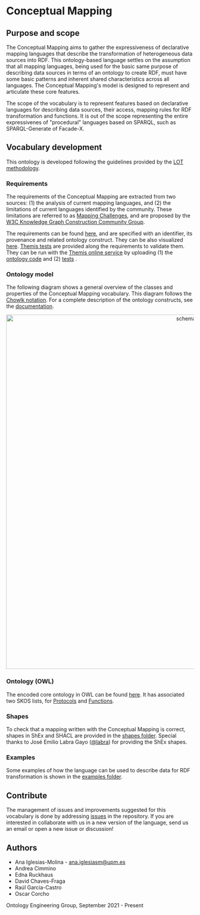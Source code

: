 # Conceptual Mapping 

## Purpose and scope

The Conceptual Mapping aims to gather the expressiveness of declarative mapping languages that describe the transformation of heterogeneous data sources into RDF. This ontology-based language settles on the assumption that all mapping languages, being used for the basic same purpose of describing data sources in terms of an ontology to create RDF, must have some basic patterns and inherent shared characteristics across all languages. The Conceptual Mapping's model is designed to represent and articulate these core features.

The scope of the vocabulary is to represent features based on declarative languages for describing data sources, their access, mapping rules for RDF transformation and functions. It is out of the scope representing the entire expressivenes of "procedural" languages based on SPARQL, such as SPARQL-Generate of Facade-X.

## Vocabulary development
This ontology is developed following the guidelines provided by the [LOT methodology](https://lot.linkeddata.es/). 

### Requirements
The requirements of the Conceptual Mapping are extracted from two sources: (1) the analysis of current mapping languages, and (2) the limitations of current languages identified by the community. These limitations are referred to as [Mapping Challenges](https://w3id.org/kg-construct/workshop/2021/challenges.html), and are proposed by the [W3C Knowledge Graph Construction Community Group](https://www.w3.org/community/kg-construct/).

The requirements can be found [here](https://github.com/oeg-upm/Conceptual-Mapping/blob/main/requirements/Requirements%20-%20conceptual%20mapping.xlsx), and are specified with an identifier, its provenance and related ontology construct. They can be also visualized [here](https://oeg-upm.github.io/Conceptual-Mapping/requirements/requirements-core.html). [Themis tests](https://github.com/oeg-upm/Conceptual-Mapping/blob/main/requirements/Themis_tests.xlsx) are provided along the requirements to validate them. They can be run with the [Themis online service](https://themis.linkeddata.es/) by uploading (1) the [ontology code](https://raw.githubusercontent.com/oeg-upm/Conceptual-Mapping/main/ontology/conceptual-mapping.owl) and (2) [tests](https://raw.githubusercontent.com/oeg-upm/Conceptual-Mapping/main/requirements/testsuite-themis.ttl) .

### Ontology model

The following diagram shows a general overview of the classes and properties of the Conceptual Mapping vocabulary. This diagram follows the [Chowlk notation](https://chowlk.linkeddata.es/notation.html). For a complete description of the ontology constructs, see the [documentation](http://vocab.linkeddata.es/def/conceptual-mapping/index-en.html).

<p align="center"> 
 <img src="https://github.com/anaigmo/Conceptual-Mapping-Ontology/blob/main/OnToology/ontology/conceptual-mapping-ontology.owl/documentation/resources/images/cm_diagram.png?raw=true" alt="schema" width="950"/> 
</p>

### Ontology (OWL)
The encoded core ontology in OWL can be found [here](https://github.com/oeg-upm/Conceptual-Mapping/blob/main/ontology/conceptual-mapping.owl). It has associated two SKOS lists, for [Protocols](http://vocab.linkeddata.es/def/conceptual-mapping/kos/protocols-list) and [Functions](http://vocab.linkeddata.es/def/conceptual-mapping/kos/functions-list).

### Shapes
To check that a mapping written with the Conceptual Mapping is correct, shapes in ShEx and SHACL are provided in the [shapes folder](https://github.com/oeg-upm/Conceptual-Mapping/tree/main/shapes). Special thanks to José Emilio Labra Gayo ([@labra](https://github.com/labra)) for providing the ShEx shapes.

### Examples
Some examples of how the language can be used to describe data for RDF transformation is shown in the [examples folder](https://github.com/oeg-upm/Conceptual-Mapping/tree/main/examples).

## Contribute
The management of issues and improvements suggested for this vocabulary is done by addressing [issues](https://github.com/oeg-upm/Conceptual-Mapping/issues) in the repository. If you are interested in collaborate with us in a new version of the language, send us an email or open a new issue or discussion!

## Authors
* Ana Iglesias-Molina - [ana.iglesiasm@upm.es](mailto:ana.iglesiasm@upm.es)
* Andrea Cimmino
* Edna Ruckhaus
* David Chaves-Fraga
* Raúl García-Castro
* Oscar Corcho

Ontology Engineering Group, September 2021 - Present
